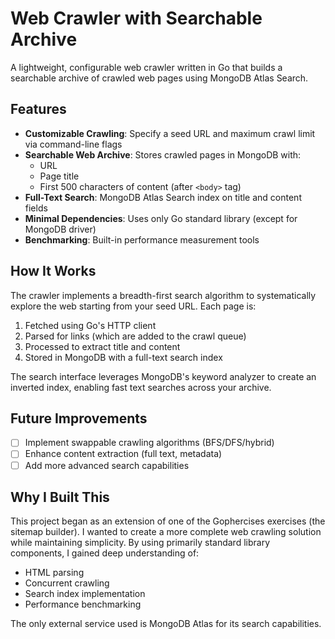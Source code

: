 # Web Crawler with Searchable Archive

A lightweight, configurable web crawler written in Go that builds a searchable archive of crawled web pages using MongoDB Atlas Search.

## Features

- **Customizable Crawling**: Specify a seed URL and maximum crawl limit via command-line flags
- **Searchable Web Archive**: Stores crawled pages in MongoDB with:
  - URL
  - Page title
  - First 500 characters of content (after `<body>` tag)
- **Full-Text Search**: MongoDB Atlas Search index on title and content fields
- **Minimal Dependencies**: Uses only Go standard library (except for MongoDB driver)
- **Benchmarking**: Built-in performance measurement tools

## How It Works

The crawler implements a breadth-first search algorithm to systematically explore the web starting from your seed URL. Each page is:

1. Fetched using Go's HTTP client
2. Parsed for links (which are added to the crawl queue)
3. Processed to extract title and content
4. Stored in MongoDB with a full-text search index

The search interface leverages MongoDB's keyword analyzer to create an inverted index, enabling fast text searches across your archive.

## Future Improvements

- [ ] Implement swappable crawling algorithms (BFS/DFS/hybrid)
- [ ] Enhance content extraction (full text, metadata)
- [ ] Add more advanced search capabilities

## Why I Built This

This project began as an extension of one of the Gophercises exercises (the sitemap builder). I wanted to create a more complete web crawling solution while maintaining simplicity. By using primarily standard library components, I gained deep understanding of:

- HTML parsing
- Concurrent crawling
- Search index implementation
- Performance benchmarking

The only external service used is MongoDB Atlas for its search capabilities.
